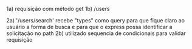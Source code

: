 1a) requisição com método get
1b) /users

2a) '/users/search' recebe "types" como query para que fique claro ao usuário a forma de busca e para que o express possa identificar a solicitação no path
2b) utilizado sequencia de condicionais para validar requisição

